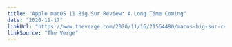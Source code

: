 ```yaml
---
title: "Apple macOS 11 Big Sur Review: A Long Time Coming"
date: "2020-11-17"
linkUrl: "https://www.theverge.com/2020/11/16/21564490/macos-big-sur-review-apple-macbook-pro-air-mac-ipad-m1?ref=rogerwong.me"
linkSource: "The Verge"
---
```




